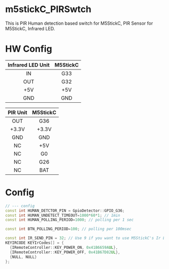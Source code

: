 # m5stickC_PIRSwtch

This is PIR Human detection based switch for M5StickC,  PIR Sensor for M5StickC, Infrared LED.

# HW Config

| Infrared LED Unit | M5StickC |
| :---: | :---: |
| IN | G33 |
| OUT | G32 |
| +5V | +5V |
| GND | GND |

| PIR Unit | M5StickC |
| :---: | :---: |
| OUT | G36 |
| +3.3V | +3.3V |
| GND | GND |
| NC | +5V |
| NC | G0 |
| NC | G26 |
| NC | BAT|

# Config

```config.cpp
// --- config
const int HUMAN_DETCTOR_PIN = GpioDetector::GPIO_G36;
const int HUMAN_UNDETECT_TIMEOUT=1000*60*1; // 1min
const int HUMAN_POLLING_PERIOD=1000; // polling per 1 sec

const int BTN_POLLING_PERIOD=100; // polling per 100msec

const int IR_SEND_PIN = 32; // Use 9 if you want to use M5StickC's Ir LED
KEYIRCODE KEYIrCodes[] = {
  {IRemoteController::KEY_POWER_ON, 0x41B6659AUL},
  {IRemoteController::KEY_POWER_OFF, 0x41B67D82UL},
  {NULL, NULL}
};
```
